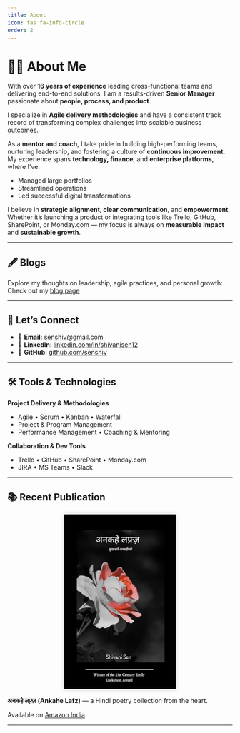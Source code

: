 ```yaml
---
title: About
icon: fas fa-info-circle
order: 2
---
```


# 👩‍💼 About Me

With over **16 years of experience** leading cross-functional teams and delivering end-to-end solutions, I am a results-driven **Senior Manager** passionate about **people, process, and product**.

I specialize in **Agile delivery methodologies** and have a consistent track record of transforming complex challenges into scalable business outcomes.

As a **mentor and coach**, I take pride in building high-performing teams, nurturing leadership, and fostering a culture of **continuous improvement**. My experience spans **technology, finance**, and **enterprise platforms**, where I’ve:

- Managed large portfolios  
- Streamlined operations  
- Led successful digital transformations  

I believe in **strategic alignment, clear communication**, and **empowerment**. Whether it’s launching a product or integrating tools like Trello, GitHub, SharePoint, or Monday.com — my focus is always on **measurable impact** and **sustainable growth**.

---

## 🖋 Blogs

Explore my thoughts on leadership, agile practices, and personal growth:  
Check out my [blog page](blogs/)

---

## 🤝 Let’s Connect

- 📧 **Email**: [senshiv@gmail.com](mailto:senshiv@gmail.com)  
- 🔗 **LinkedIn**: [linkedin.com/in/shivanisen12](https://linkedin.com/in/shivanisen12)  
- 🐙 **GitHub**: [github.com/senshiv](https://github.com/senshiv)

---

## 🛠 Tools & Technologies

**Project Delivery & Methodologies**  
- Agile • Scrum • Kanban • Waterfall  
- Project & Program Management  
- Performance Management • Coaching & Mentoring  

**Collaboration & Dev Tools**  
- Trello • GitHub • SharePoint • Monday.com  
- JIRA • MS Teams • Slack

---
## 📚 Recent Publication

<p align="center">
  <a href="https://www.amazon.in/dp/9369545085" target="_blank">
    <img src="/assets/img/book.png" alt="अनकहे लफ़्ज़ Book Cover" width="250" style="box-shadow: 0 0 10px rgba(0,0,0,0.2);" />
  </a>
</p>

**अनकहे लफ़्ज़ (Ankahe Lafz)** — a Hindi poetry collection from the heart.

Available on [Amazon India](https://www.amazon.in/dp/9369545085)

---